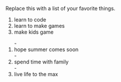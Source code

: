 Replace this with a list of your favorite things.
<ol>
  <li> learn to code </li>
  <li> learn to make games </li>
  <li> make kids game </li>
  </ol>
<ol>
  - <li> hope summer comes soon </li>
  - <li> spend time with family </li>
  - <li> live life to the max </li>
  </ol>
